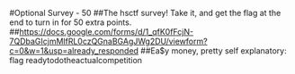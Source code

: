 #Optional Survey - 50
##The hsctf survey! Take it, and get the flag at the end to turn in for 50 extra points.
##https://docs.google.com/forms/d/1_qfK0fFcjN-7QDbaGIcjmMlfRL0czQGnaBGAgJWg2DU/viewform?c=0&w=1&usp=already_responded
##Ea$y money, pretty self explanatory: flag readytodotheactualcompetition
